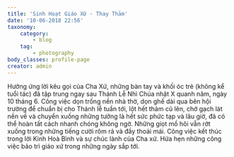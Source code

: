 ```yaml
---
title: 'Sinh Hoạt Giáo Xứ - Thay Thảm'
date: '10-06-2018 22:56'
taxonomy:
    category:
        - blog
    tag:
        - photography
body_classes: profile-page
creator: admin
---
```


Hưởng ứng lời kêu gọi của Cha Xứ, những bàn tay và khối óc trẻ (không kể tuổi tác) đã tập trung ngay sau Thánh Lễ Nhì Chúa nhật X quanh năm, ngày 10 tháng 6.  Công việc dọn trống nền nhà thờ, dọn ghế dài qua bên hội trường để chuẩn bị cho Thánh lễ tuần tới, lột hết thảm cũ lên, chở gạch lát nền về và chuyển xuống những tưởng là hết sức phức tạp và lâu giờ, đã có thể hoàn tất cách nhanh chóng không ngờ.  Những giọt mồ hôi vẫn rớt xuống trong những tiếng cười rôm rả và đầy thoải mái.  Công việc kết thúc trong lời Kinh Hoà Bình và sự chúc lành của Cha xứ.  Hứa hẹn những công việc bảo trì giáo xứ trong những ngày sắp tới.